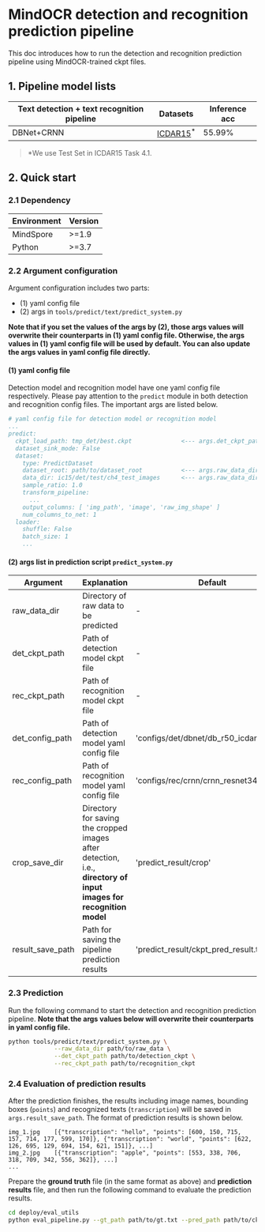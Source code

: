 # MindOCR detection and recognition prediction pipeline

This doc introduces how to run the detection and recognition prediction pipeline using MindOCR-trained ckpt files.

## 1. Pipeline model lists

| Text detection + text recognition pipeline | Datasets                                                          | Inference acc |
|--------------------------------------------|-------------------------------------------------------------------|---------------|
| DBNet+CRNN                                 | [ICDAR15](https://rrc.cvc.uab.es/?ch=4&com=downloads)<sup>*</sup> | 55.99%        |

> *We use Test Set in ICDAR15 Task 4.1.

## 2. Quick start

### 2.1 Dependency

| Environment | Version |
|-------------|---------|
| MindSpore   | >=1.9   |
| Python      | >=3.7   |


### 2.2 Argument configuration

Argument configuration includes two parts: 
- (1) yaml config file
- (2) args in `tools/predict/text/predict_system.py`

**Note that if you set the values of the args by (2), those args values will overwrite their counterparts in (1) yaml config file. 
Otherwise, the args values in (1) yaml config file will be used by default. You can also update the args values in yaml config file directly.**

#### (1) yaml config file

   Detection model and recognition model have one yaml config file respectively. Please pay attention to the `predict` module in both detection and recognition config files. The important args are listed below.

   ```yaml
   # yaml config file for detection model or recognition model
   ...
   predict:
     ckpt_load_path: tmp_det/best.ckpt              <--- args.det_ckpt_path (if set) overwrites it in det yaml, args.rec_ckpt_path (if set) overwrites it in rec yaml; or update it here directly
     dataset_sink_mode: False
     dataset:
       type: PredictDataset
       dataset_root: path/to/dataset_root           <--- args.raw_data_dir (if set) overwrites it in det yaml, args.crop_save_dir (if set) overwrites it in rec yaml; or update it here directly
       data_dir: ic15/det/test/ch4_test_images      <--- args.raw_data_dir (if set) overwrites it in det yaml, args.crop_save_dir (if set) overwrites it in rec yaml; or update it here directly
       sample_ratio: 1.0
       transform_pipeline:
         ...
       output_columns: [ 'img_path', 'image', 'raw_img_shape' ]
       num_columns_to_net: 1
     loader:
       shuffle: False
       batch_size: 1
       ...
   ```

#### (2) args list in prediction script `predict_system.py`
   | Argument          | Explanation                                                                                                        | Default                                    |
   |-------------------|-----------------------------------------| -------- |
   | raw_data_dir      | Directory of raw data to be predicted                                                                              | -                                       |
   | det_ckpt_path     | Path of detection model ckpt file                                                                                  | -                                       |
   | rec_ckpt_path     | Path of recognition model ckpt file                                                                                | -                                       |
   | det_config_path   | Path of detection model yaml config file                                                                           | 'configs/det/dbnet/db_r50_icdar15.yaml' |
   | rec_config_path   | Path of recognition model yaml config file                                                                         | 'configs/rec/crnn/crnn_resnet34.yaml'   |
   | crop_save_dir     | Directory for saving the cropped images after detection, i.e., **directory of input images for recognition model** | 'predict_result/crop'                   |
   | result_save_path  | Path for saving the pipeline prediction results                                                                    | 'predict_result/ckpt_pred_result.txt'   |


### 2.3 Prediction

   Run the following command to start the detection and recognition prediction pipeline. **Note that the args values below will overwrite their counterparts in yaml config file.**

   ```bash
   python tools/predict/text/predict_system.py \
                --raw_data_dir path/to/raw_data \
                --det_ckpt_path path/to/detection_ckpt \
                --rec_ckpt_path path/to/recognition_ckpt
   ```

### 2.4 Evaluation of prediction results
   After the prediction finishes, the results including image names, bounding boxes (`points`) and recognized texts (`transcription`) will be saved in `args.result_save_path`. The format of prediction results is shown below.
   ```text
   img_1.jpg	[{"transcription": "hello", "points": [600, 150, 715, 157, 714, 177, 599, 170]}, {"transcription": "world", "points": [622, 126, 695, 129, 694, 154, 621, 151]}, ...]
   img_2.jpg	[{"transcription": "apple", "points": [553, 338, 706, 318, 709, 342, 556, 362]}, ...]
   ...
   ```
   Prepare the **ground truth** file (in the same format as above) and **prediction results** file, and then run the following command to evaluate the prediction results.
   ```bash
   cd deploy/eval_utils
   python eval_pipeline.py --gt_path path/to/gt.txt --pred_path path/to/ckpt_pred_result.txt
   ```